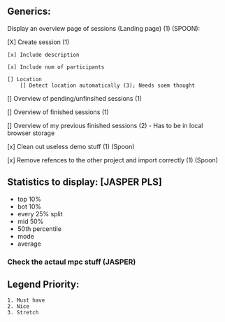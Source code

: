 ## Generics:
Display an overview page of sessions (Landing page) (1) (SPOON):

[X] Create session (1)

    [x] Include description

    [x] Include num of participants

    [] Location
        [] Detect location automatically (3); Needs soem thought

[] Overview of pending/unfinsihed sessions (1)

[] Overview of finished sessions (1)

[] Overview of my previous finished sessions (2)
    - Has to be in local browser storage


[x] Clean out useless demo stuff (1) (Spoon)

[x] Remove refences to the other project and import correctly (1) (Spoon)


## Statistics to display: [JASPER PLS]
- top 10%
- bot 10%
- every 25% split
- mid 50%
- 50th percentile
- mode
- average

### Check the actaul mpc stuff (JASPER)



## Legend Priority:
    1. Must have
    2. Nice
    3. Stretch